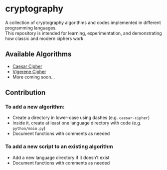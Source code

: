 # cryptography
A collection of cryptography algorithms and codes implemented in different programming languages.  
This repository is intended for learning, experimentation, and demonstrating how classic and modern ciphers work.

## Available Algorithms
- [Caesar Cipher](./caesar-cipher/)
- [Vigerene Cipher](./vigerene-cipher/)
- More coming soon...

## Contribution

### To add a new algorithm:
- Create a directory in lower-case using dashes (e.g. `caesar-cipher`)
- Inside it, create at least one language directory with code (e.g. `python/main.py`)
- Document functions with comments as needed

### To add a new script to an existing algorithm
- Add a new language directory if it doesn’t exist
- Document functions with comments as needed
